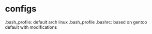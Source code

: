 # configs
.bash_profile: default arch linux .bash_profile
.bashrc: based on gentoo default with modifications
